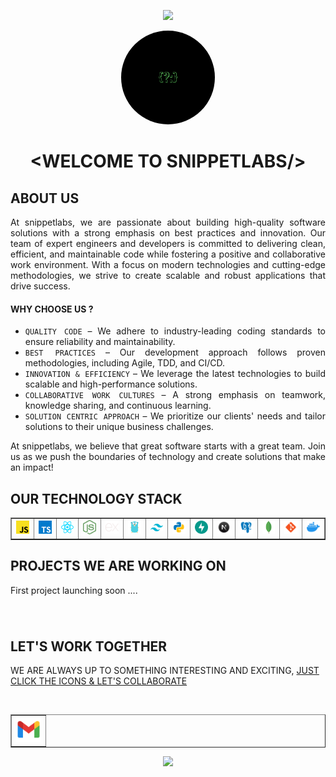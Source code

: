 <p align="center">
  <img src="https://capsule-render.vercel.app/api?type=waving&color=gradient&height=70&section=header"/>
</p>

<div align="center"> <img src="../logo/_logo.png" style="width: 150px; height: 150px; border-radius: 50%;"> </div>

# <div align="center">&lt;WELCOME TO SNIPPETLABS/&gt;</div>

## ABOUT US

<div align="justify">
At snippetlabs, we are passionate about building high-quality software solutions with a strong emphasis on best practices and innovation. Our team of expert engineers and developers is committed to delivering clean, efficient, and maintainable code while fostering a positive and collaborative work environment. With a focus on modern technologies and cutting-edge methodologies, we strive to create scalable and robust applications that drive success.

#### WHY CHOOSE US ?

- `QUALITY CODE` – We adhere to industry-leading coding standards to ensure reliability and maintainability.
- `BEST PRACTICES` – Our development approach follows proven methodologies, including Agile, TDD, and CI/CD.
- `INNOVATION & EFFICIENCY` – We leverage the latest technologies to build scalable and high-performance solutions.
- `COLLABORATIVE WORK CULTURES` – A strong emphasis on teamwork, knowledge sharing, and continuous learning.
- `SOLUTION CENTRIC APPROACH` – We prioritize our clients' needs and tailor solutions to their unique business challenges.

At snippetlabs, we believe that great software starts with a great team. Join us as we push the boundaries of technology and create solutions that make an impact!

</div>

## OUR TECHNOLOGY STACK

<table align="center" border="1">
  <tr>
    <td align="center"><img src="../icons/javascript.svg" width="40px"><br></td>
    <td align="center"><img src="../icons/typescript.svg" width="40px"><br></td>
    <td align="center"><img src="../icons/react.svg" width="40px"><br></td>
    <td align="center"><img src="../icons/nodejs.svg" width="40px"><br></td>
    <td align="center"><img src="../icons/expressjs.svg" width="40px"><br></td>
    <td align="center"><img src="../icons/icons8-golang-144.png" width="40px"><br></td> 
    <td align="center"><img src="../icons/tailwind.svg" width="40px"><br></td>
    <td align="center"><img src="../icons/PYTHON.svg" width="40px"><br></td>
    <td align="center"><img src="../icons/fastapi.svg" width="40px"><br></td>
    <td align="center"><img src="../icons/NEXTJS.svg" width="40px"><br></td>
    <td align="center"><img src="../icons/psql.svg" width="40px"><br></td>
    <td align="center"><img src="../icons/mongodb.svg" width="40px"><br></td>
    <td align="center"><img src="../icons/GIT.svg" width="40px"><br></td>
    <td align="center"><img src="../icons/docker.svg" width="40px"><br></td>
  </tr>
</table>

## PROJECTS WE ARE WORKING ON

First project launching soon ....

<!-- PROJECT ONE -->

### []()

![]()

## <div> LET'S WORK TOGETHER</div>

WE ARE ALWAYS UP TO SOMETHING INTERESTING AND EXCITING,
<u>JUST CLICK THE ICONS & LET'S COLLABORATE</u>

<br>
<table align="center" border="1">
  <tr>
    <td>   
    <a href="mailto:snippetlabsbusiness@gmail.com"> 
    <img width="40px" src="../icons/GMAIL.png"> 
    </td>
  </a>
  </tr>
</table>

<p align="center">
  <img src="https://capsule-render.vercel.app/api?type=waving&color=gradient&height=60&section=footer"/>
</p>
